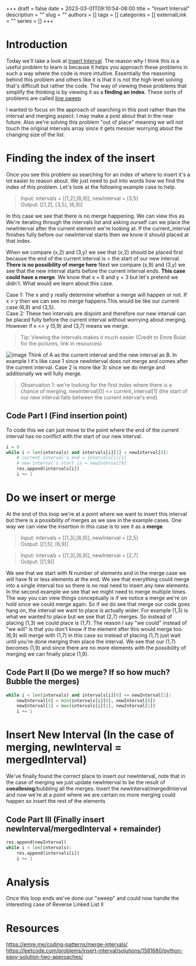 +++ 
draft = false
date = 2023-03-01T09:10:54-08:00
title = "Insert Interval"
description = ""
slug = ""
authors = []
tags = []
categories = []
externalLink = ""
series = []
+++


# Introduction
Today we'll take a look at [Insert Interval](https://leetcode.com/problems/insert-interval/description/). The reason why I think this is a useful problem to learn is because it helps you approach these problems in such a way where the code is more intuitive. Essentially the reasoning behind this problem and others like it is that it is not the high level solving that's difficult but rather the code. The way of viewing these problems that simplify the thinking is by viewing it as a **finding an index**. These sorts of problems are called [line sweep](https://leetcode.com/discuss/study-guide/2166045/line-sweep-algorithms) 

I wanted to focus on the approach of searching in this post rather than the interval and merging aspect. I may make a post about that in the near future. Also we're solving this problem "out of place" meaning we will not touch the original intervals array since it gets messier worrying about the changing size of the list.

# Finding the index of the insert
Once you see this problem as searching for an index of where to insert it's a lot easier to reason about. We just need to put into words how we find the index of this problem. Let's look at the following example case to help.
>Input: intervals = [[1,2],[6,9]], newInterval = [3,5]\
>Output: [[1,2], [3,5], [6,9]]

In this case we see that there is no merge happening. We can view this as We're iterating through the intervals list and asking ourself can we place the newInterval after the current element we're looking at. If the current_interval finishes fully before our newInterval starts then we know it should placed at that index. 

When we compare (x,2) and (3,y) we see that (x,2) should be placed first because the end of the current interval is < the start of our new interval. **There is no possibility of merge here**
Next we compare (x,9) and (3,y) we see that the new interval starts before the current interval ends. **This case could have a merge**. We know that x = 6 and y = 3 but let's pretend we didn't. What would we learn about this case.

Case 1: The x and y really determine whether a merge will happen or not. If x > y then we can see no merge happens.This would be like our current case (6,9) and (3,5).\
Case 2: These two intervals are disjoint and therefore our new interval can be placed fully before the current interval without worrying about merging.
However if x <= y (5,9) and (3,7) means we merge. 

> Tip: Viewing the intervals makes it much easier (Credit to Emre Bolat for the pictures, link in resources)

![image](/images/interval-merge-ii.png)
Think of A as the current interval and the new interval as B. In example I it's like case 1 since newInterval does not merge and comes after the current interval. Case 2 is more like 3) since we do merge and additionally we will fully merge.

> Observation 1: we're looking for the first index where there is a chance of merging. newInterval[0] <= current_interval[1] (the start of our new interval falls between the current interval's end)

## Code Part I (Find insertion point)
To code this we can just move to the point where the end of the current interval has no conflict with the start of our new interval. 
```python
i = 0
while i < len(intervals) and intervals[i][1] < newInterval[0]:
    # current interval's end = intervals[i][1]
    # new interval's start is = newInterval[0]
    res.append(intervals[i])
    i += 1
```

# Do we insert or merge
At the end of this loop we're at a point where we want to insert this interval but there is a possibility of merges as we saw in the example cases. One way we can view the insertion
in this case is to see it as a **merge**. 
>Input: intervals = [[1,3],[6,9]], newInterval = [2,5]\
>Output: [[1,5], [6,9]]

>Input: intervals = [[1,3],[6,9]], newInterval = [2,7]\
>Output: [[1,9]]

We see that we start with N number of elements and in the merge case we will have N or less elements at the end. We see that everything could merge into a single interval too so there is no real need to insert any new elements.
In the second example we see that we might need to merge multiple times. The way you can view things conceptually is if we notice a merge we're on hold since we could merge again. So if we do see that merge
our code goes hang on, the interval we want to place is actually wider. For example (1,3) is what we wanted to place but we see that (2,7) merges. So instead of placing (1,3) we could place is (1,7).
The reason I say "we could" instead of "we will" is that you don't know if the element after this would merge too. (6,9) will merge with (1,7) in this case so instead of placing (1,7) just wait until you're done merging
then place the interval. We see that our (1,7) becomes (1,9) and since there are no more elements with the possibility of merging we can finally place (1,9).

## Code Part II (Do we merge? If so how much? Bubble the merges)
```python
while i < len(intervals) and intervals[i][0] <= newInterval[1]:
    newInterval[0] = min(intervals[i][0], newInterval[0])
    newInterval[1] = max(intervals[i][1], newInterval[1])
    i += 1
```

# Insert New Interval (In the case of merging, newInterval = mergedInterval)
We've finally found the correct place to insert our newInterval, note that in the case of merging we just update newInterval to be the result of **coeallesing**/bubbling all the merges.
Insert the newInterval/mergedInterval and now we're at a point where we are certain no more merging could happen so insert the rest of the elements

## Code Part III (Finally insert newInterval/mergedInterval + remainder)
```python
res.append(newInterval)
while i < len(intervals):
    res.append(intervals[i])
    i += 1
```

# Analysis
Once this loop ends we've done our "sweep" and could now handle the interesting case of 
Reverse Linked List II


# Resources
https://emre.me/coding-patterns/merge-intervals/
https://leetcode.com/problems/insert-interval/solutions/1581680/python-easy-solution-two-approaches/
